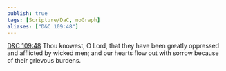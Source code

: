 ```yaml
---
publish: true
tags: [Scripture/DaC, noGraph]
aliases: ["D&C 109:48"]
---
```

[D&C 109:48](https://churchofjesuschrist.org/study/scriptures/dc-testament/dc/109?lang=eng&id=p48#p48) Thou knowest, O Lord, that they have been greatly oppressed and afflicted by wicked men; and our hearts flow out with sorrow because of their grievous burdens.
